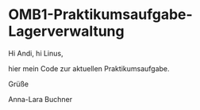 # OMB1-Praktikumsaufgabe-Lagerverwaltung

Hi Andi, hi Linus,

hier mein Code zur aktuellen Praktikumsaufgabe.


Grüße

Anna-Lara Buchner
